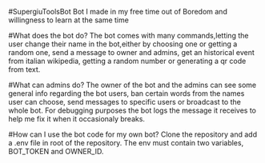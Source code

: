 #SupergiuToolsBot
Bot I made in my free time out of Boredom and willingness to learn at the same time

#What does the bot do?
The bot comes with many commands,letting the user change their name in the bot,either by choosing one or getting a random one, send a message to owner and admins, get an historical event from italian wikipedia, getting a random number or generating a qr code from text.

#What can admins do?
The owner of the bot and the admins can see some general info regarding the bot users, ban certain words from the names user can choose, send messages to specific users or broadcast to the whole bot.
For debugging purposes the bot logs the message it receives to help me fix it when it occasionaly breaks.

#How can I use the bot code for my own bot?
Clone the repository and add a .env file in root of the repository. The env must contain two variables, BOT_TOKEN and OWNER_ID.